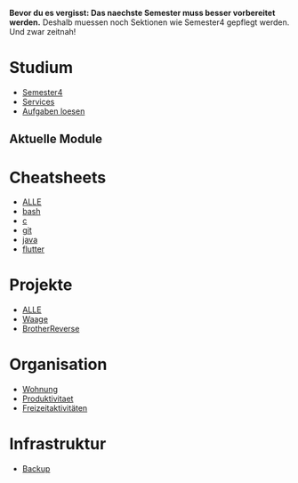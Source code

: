 **Bevor du es vergisst: Das naechste Semester muss besser vorbereitet werden.**
Deshalb muessen noch Sektionen wie Semester4 gepflegt werden. Und zwar zeitnah!

# Studium
- [Semester4](HAW/Semester4)
- [Services](HAW/Services)
- [Aufgaben loesen](Aufgaben_loesen)

## Aktuelle Module

# Cheatsheets
- [ALLE](gollum/overview/cheatsheet)
- [bash](cheatsheet/bash.md)
- [c](cheatsheet/c.md)
- [git](cheatsheet/git.md)
- [java](cheatsheet/java.md)
- [flutter](cheatsheet/flutter.md)

# Projekte
- [ALLE](gollum/overview/projekte)
- [Waage](projekte/Waage)
- [BrotherReverse](projekte/brother)

# Organisation
- [Wohnung](gollum/overview/lindenallee)
- [Produktivitaet](self/Produktivitaet)
- [Freizeitaktivitäten](self/Freizeitaktivitäten)

# Infrastruktur
- [Backup](self/Backup)